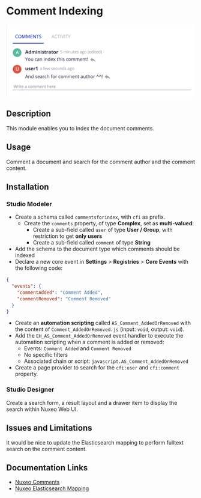 # Comment Indexing

![comments](comments.png)

## Description

This module enables you to index the document comments.

## Usage

Comment a document and search for the comment author and the comment content.

## Installation

### Studio Modeler

- Create a schema called `commentsforindex`, with `cfi` as prefix.
  - Create the `comments` property, of type **Complex**, set as **multi-valued**:
    - Create a sub-field called `user` of type **User / Group**, with restriction to get **only users**
    - Create a sub-field called `comment` of type **String**
- Add the schema to the document type which comments should be indexed
- Declare a new core event in **Settings** > **Registries** > **Core Events** with the following code:

```json
{
  "events": {
    "commentAdded": "Comment Added",
    "commentRemoved": "Comment Removed"
  }
}
```
- Create an **automation scripting** called `AS_Comment_AddedOrRemoved` with the content of `Comment_AddedOrRemoved.js` (input: `void`, output: `void`).
- Add the `EH_AS_Comment_AddedOrRemoved` event handler to execute the automation scripting when a comment is added or removed:
  - Events: `Comment Added` and `Comment Removed`
  - No specific filters
  - Associated chain or script: `javascript.AS_Comment_AddedOrRemoved`
- Create a page provider to search for the `cfi:user` and `cfi:comment` property.

### Studio Designer

Create a search form, a result layout and a drawer item to display the search within Nuxeo Web UI.

## Issues and Limitations

It would be nice to update the Elasticsearch mapping to perform fulltext search on the comment content.

## Documentation Links

- [Nuxeo Comments](https://doc.nuxeo.com/nxdoc/comments/)
- [Nuxeo Elasticsearch Mapping](https://doc.nuxeo.com/nxdoc/configuring-the-elasticsearch-mapping/#making-ilike-work-case-insensitive-search)

